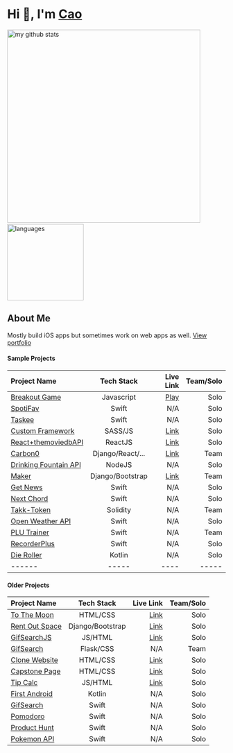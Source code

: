 # Hi 👋, I'm [Cao](https://www.makeschool.com/portfolio/cao-mai)
<p align="left">
<img src="https://github-readme-stats.vercel.app/api?username=caocmai&show_icons=true&title_color=fff&icon_color=ffbb00&text_color=9f9f9f&bg_color=151515" alt="my github stats" width="445"/>&nbsp;<img src="https://github-readme-stats.vercel.app/api/top-langs/?username=caocmai&layout=compact&show_icons=true&title_color=fff&icon_color=fc8930&text_color=9f9f9f&bg_color=151515" alt="languages" height="176">
</p>

## About Me
Mostly build iOS apps but sometimes work on web apps as well. [View portfolio](https://www.makeschool.com/portfolio/cao-mai)


#### Sample Projects

| Project Name                                                  | Tech Stack        | Live Link         | Team/Solo|
| :---                                                          | :---:             | ---:              | ---:          |
| [Breakout Game](https://github.com/caocmai/breakout-game)     | Javascript        | [Play](https://caomai.live/breakout-game/)        |Solo |
| [SpotiFav](https://github.com/caocmai/spotiFav)               | Swift             | N/A          | Solo | 
| [Taskee](https://github.com/caocmai/taskee-app)               | Swift             | N/A          | Solo |
| [Custom Framework](https://github.com/caocmai/custom-css-framework)               | SASS/JS             | [Link](https://caomai.live/custom-css-framework/)         | Solo |
| [React+themoviedbAPI](https://github.com/caocmai/react-themoviedb) | ReactJS         | [Link](https://caocmai.github.io/react-themoviedb) | Solo |
| [Carbon0](https://github.com/Carbon0-Games/carbon0-web-app) | Django/React/...  | [Link](https://carbon0.herokuapp.com/) | Team |
| [Drinking Fountain API](https://github.com/caocmai/drinking-fountains-api) | NodeJS | N/A | Solo |
| [Maker](https://github.com/caocmai/maker) | Django/Bootstrap | [Link](https://maker-s-a.herokuapp.com/) | Team |
| [Get News](https://github.com/caocmai/get-news-app) | Swift | N/A | Solo |
| [Next Chord](https://github.com/caocmai/next-chord) | Swift | N/A | Solo |
| [Takk-Token](https://github.com/ellojess/Takk-Token) | Solidity | N/A | Team |
| [Open Weather API](https://github.com/caocmai/open-weather-api) | Swift | N/A | Solo
| [PLU Trainer](https://github.com/MondaleFelix/PLUTrainer) | Swift | N/A | Team |
| [RecorderPlus](https://github.com/caocmai/Recorder-Plus) | Swift | N/A | Solo |
| [Die Roller](https://github.com/caocmai/die-roller) | Kotlin | N/A | Solo |
| ------ | ----- | ---- | ----- |

#### Older Projects

| Project Name | Tech Stack | Live Link | Team/Solo|
| :---          | :---:      | ---:      | ---:      |
| [To The Moon](https://github.com/caocmai/to-the-moon) | HTML/CSS | [Link](https://caocmai.github.io/to-the-moon/) | Solo |
| [Rent Out Space](https://github.com/caocmai/renting-out-space-v2) | Django/Bootstrap | [Link](https://renting-out-space-new.herokuapp.com/) | Solo |
| [GifSearchJS](https://github.com/caocmai/gif-search) | JS/HTML | [Link](https://caocmai.github.io/gif-search/) | Solo |
| [GifSearch](https://github.com/NinjaAung/gifSearch) | Flask/CSS | N/A | Team | 
| [Clone Website](https://github.com/caocmai/Clone-URL) | HTML/CSS  | [Link](https://caocmai.github.io/Clone-URL/) | Solo |
| [Capstone Page](https://github.com/caocmai/Capstone) | HTML/CSS | [Link](https://caocmai.github.io/Capstone/) | Solo |
| [Tip Calc](https://github.com/caocmai/tip-calc-v2) | JS/HTML | [Link](https://caocmai.github.io/tip-calc-v2/) | Solo | 
| [First Android](https://github.com/caocmai/my-first-android-app) | Kotlin | N/A | Solo | 
| [GifSearch](https://github.com/caocmai/giphy-search-ios) | Swift | N/A | Solo |
| [Pomodoro](https://github.com/caocmai/mob1-3-pomodoro) | Swift | N/A | Solo |
| [Product Hunt](https://github.com/caocmai/product-hunt) | Swift | N/A | Solo |
| [Pokemon API](https://github.com/caocmai/mob1.3-fetching-from-api) | Swift | N/A | Solo |




